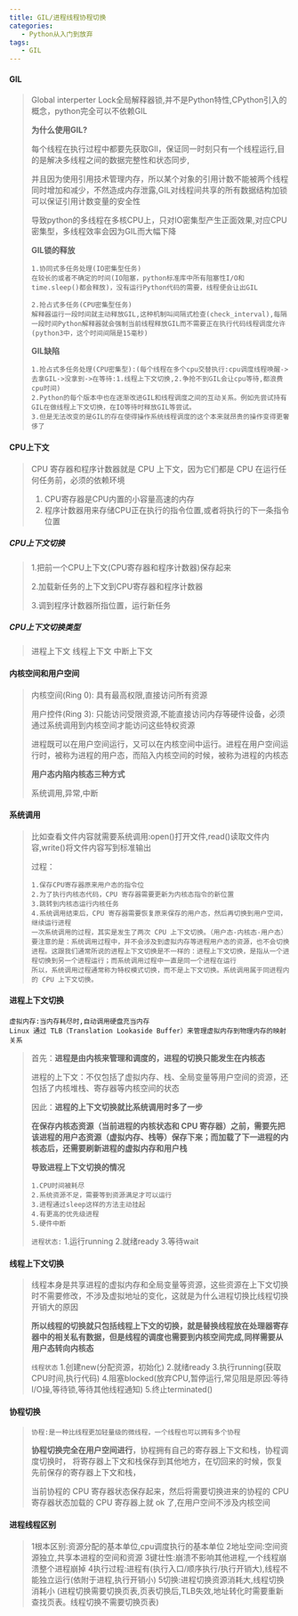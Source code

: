 ```yaml
---
title: GIL/进程线程协程切换
categories:
   - Python从入门到放弃
tags:
   - GIL
---
```




#### GIL

>Global interperter Lock全局解释器锁,并不是Python特性,CPython引入的概念，python完全可以不依赖GIL
>
>**为什么使用GIL?**
>
>每个线程在执行过程中都要先获取GIl，保证同一时刻只有一个线程运行,目的是解决多线程之间的数据完整性和状态同步,
>
>并且因为使用引用技术管理内存，所以某个对象的引用计数不能被两个线程同时增加和减少，不然造成内存泄露,GIL对线程间共享的所有数据结构加锁可以保证引用计数变量的安全性
>
>导致python的多线程在多核CPU上，只对IO密集型产生正面效果,对应CPU密集型，多线程效率会因为GIL而大幅下降
>
>**GIL锁的释放**
>
>```
>1.协同式多任务处理(IO密集型任务)
>在较长的或者不确定的时间(IO阻塞，python标准库中所有阻塞性I/O和time.sleep()都会释放)，没有运行Python代码的需要，线程便会让出GIL
>
>2.抢占式多任务(CPU密集型任务)
>解释器运行一段时间就主动释放GIL,这种机制叫间隔式检查(check_interval),每隔一段时间Python解释器就会强制当前线程释放GIL而不需要正在执行代码线程调度允许(python3中，这个时间间隔是15毫秒)
>```
>
>**GIL缺陷**
>
>```
>1.抢占式多任务处理(CPU密集型):(每个线程在多个cpu交替执行:cpu调度线程唤醒->去拿GIL->没拿到->在等待:1.线程上下文切换,2.争抢不到GIL会让cpu等待,都浪费cpu时间)
>2.Python的每个版本中也在逐渐改进GIL和线程调度之间的互动关系。例如先尝试持有GIL在做线程上下文切换，在IO等待时释放GIL等尝试。
>3.但是无法改变的是GIL的存在使得操作系统线程调度的这个本来就昂贵的操作变得更奢侈了
>```
>
>

#### CPU上下文

>CPU 寄存器和程序计数器就是 CPU 上下文，因为它们都是 CPU 在运行任何任务前，必须的依赖环境
>
>1. CPU寄存器是CPU内置的小容量高速的内存
>2. 程序计数器用来存储CPU正在执行的指令位置,或者将执行的下一条指令位置



##### CPU上下文切换

>1.把前一个CPU上下文(CPU寄存器和程序计数器)保存起来
>
>2.加载新任务的上下文到CPU寄存器和程序计数器
>
>3.调到程序计数器所指位置，运行新任务

##### CPU上下文切换类型

>进程上下文
>线程上下文
>中断上下文

#### 内核空间和用户空间

>内核空间(Ring 0): 具有最高权限,直接访问所有资源
>
>用户控件(Ring 3): 只能访问受限资源,不能直接访问内存等硬件设备，必须通过系统调用到内核空间才能访问这些特权资源
>
>进程既可以在用户空间运行，又可以在内核空间中运行。进程在用户空间运行时，被称为进程的用户态，而陷入内核空间的时候，被称为进程的内核态
>
>**用户态内陷内核态三种方式**
>
>系统调用,异常,中断



#### 系统调用

>比如查看文件内容就需要系统调用:open()打开文件,read()读取文件内容,write()将文件内容写到标准输出
>
>过程：
>
>```
>1.保存CPU寄存器原来用户态的指令位
>2.为了执行内核态代码，CPU 寄存器需要更新为内核态指令的新位置
>3.跳转到内核态运行内核任务
>4.系统调用结束后，CPU 寄存器需要恢复原来保存的用户态，然后再切换到用户空间，继续运行进程
>一次系统调用的过程，其实是发生了两次 CPU 上下文切换。（用户态-内核态-用户态）
>要注意的是：系统调用过程中，并不会涉及到虚拟内存等进程用户态的资源，也不会切换进程。这跟我们通常所说的进程上下文切换是不一样的：进程上下文切换，是指从一个进程切换到另一个进程运行；而系统调用过程中一直是同一个进程在运行
>所以，系统调用过程通常称为特权模式切换，而不是上下文切换。系统调用属于同进程内的 CPU 上下文切换。
>```



#### 进程上下文切换

```
虚拟内存:当内存耗尽时,自动调用硬盘充当内存
Linux 通过 TLB（Translation Lookaside Buffer）来管理虚拟内存到物理内存的映射关系
```

>首先：**进程是由内核来管理和调度的，进程的切换只能发生在内核态**
>
>进程的上下文：不仅包括了虚拟内存、栈、全局变量等用户空间的资源，还包括了内核堆栈、寄存器等内核空间的状态
>
>因此：**进程的上下文切换就比系统调用时多了一步**
>
>**在保存内核态资源（当前进程的内核状态和 CPU 寄存器）之前，需要先把该进程的用户态资源（虚拟内存、栈等）保存下来；而加载了下一进程的内核态后，还需要刷新进程的虚拟内存和用户栈**
>
>**导致进程上下文切换的情况**
>
>```
>1.CPU时间被耗尽
>2.系统资源不足，需要等到资源满足才可以运行
>3.进程通过sleep这样的方法主动挂起
>4.有更高的优先级进程
>5.硬件中断
>```
>
>`进程状态:`
>   1.运行running
>   2.就绪ready
>   3.等待wait



#### 线程上下文切换

>线程本身是共享进程的虚拟内存和全局变量等资源，这些资源在上下文切换时不需要修改，不涉及虚拟地址的变化，这就是为什么进程切换比线程切换开销大的原因
>
>**所以线程的切换就只包括线程上下文的切换，就是替换线程放在处理器寄存器中的相关私有数据，但是线程的调度也需要到内核空间完成,同样需要从用户态转向内核态**
>
>`线程状态`
>   1.创建new(分配资源，初始化)
>   2.就绪ready
>   3.执行running(获取CPU时间,执行代码)
>   4.阻塞blocked(放弃CPU,暂停运行,常见阻是原因:等待I/O操,等待锁,等待其他线程通知)
>   5.终止terminated()



#### 协程切换

> ```
> 协程:是一种比线程更加轻量级的微线程，一个线程也可以拥有多个协程
> ```
>
> **协程切换完全在用户空间进行**，协程拥有自己的寄存器上下文和栈，协程调度切换时，
> 将寄存器上下文和栈保存到其他地方，在切回来的时候，恢复先前保存的寄存器上下文和栈，
>
> 当前协程的 CPU 寄存器状态保存起来，然后将需要切换进来的协程的 CPU 寄存器状态加载的 CPU 寄存器上就 ok 了,在用户空间不涉及内核空间

#### 进程线程区别

>1根本区别:资源分配的基本单位,cpu调度执行的基本单位
>2地址空间:空间资源独立,共享本进程的空间和资源
>3键壮性:崩溃不影响其他进程,一个线程崩溃整个进程崩掉
>4执行过程:进程有(执行入口/顺序执行/执行开销大),线程不能独立运行(依附于进程,执行开销小)
>5切换:进程切换资源消耗大,线程切换消耗小
>(进程切换需要切换页表,页表切换后,TLB失效,地址转化时需要重新查找页表。线程切换不需要切换页表)


